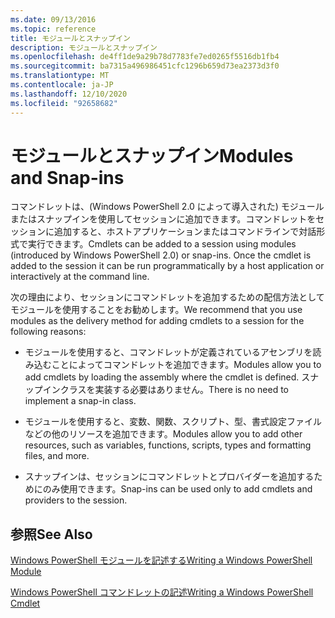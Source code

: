 ```yaml
---
ms.date: 09/13/2016
ms.topic: reference
title: モジュールとスナップイン
description: モジュールとスナップイン
ms.openlocfilehash: de4ff1de9a29b78d7783fe7ed0265f5516db1fb4
ms.sourcegitcommit: ba7315a496986451cfc1296b659d73ea2373d3f0
ms.translationtype: MT
ms.contentlocale: ja-JP
ms.lasthandoff: 12/10/2020
ms.locfileid: "92658682"
---
```

# <a name="modules-and-snap-ins"></a><span data-ttu-id="28fca-103">モジュールとスナップイン</span><span class="sxs-lookup"><span data-stu-id="28fca-103">Modules and Snap-ins</span></span>

<span data-ttu-id="28fca-104">コマンドレットは、(Windows PowerShell 2.0 によって導入された) モジュールまたはスナップインを使用してセッションに追加できます。コマンドレットをセッションに追加すると、ホストアプリケーションまたはコマンドラインで対話形式で実行できます。</span><span class="sxs-lookup"><span data-stu-id="28fca-104">Cmdlets can be added to a session using modules (introduced by Windows PowerShell 2.0) or snap-ins. Once the cmdlet is added to the session it can be run programmatically by a host application or interactively at the command line.</span></span>

<span data-ttu-id="28fca-105">次の理由により、セッションにコマンドレットを追加するための配信方法としてモジュールを使用することをお勧めします。</span><span class="sxs-lookup"><span data-stu-id="28fca-105">We recommend that you use modules as the delivery method for adding cmdlets to a session for the following reasons:</span></span>

- <span data-ttu-id="28fca-106">モジュールを使用すると、コマンドレットが定義されているアセンブリを読み込むことによってコマンドレットを追加できます。</span><span class="sxs-lookup"><span data-stu-id="28fca-106">Modules allow you to add cmdlets by loading the assembly where the cmdlet is defined.</span></span> <span data-ttu-id="28fca-107">スナップインクラスを実装する必要はありません。</span><span class="sxs-lookup"><span data-stu-id="28fca-107">There is no need to implement a snap-in class.</span></span>

- <span data-ttu-id="28fca-108">モジュールを使用すると、変数、関数、スクリプト、型、書式設定ファイルなどの他のリソースを追加できます。</span><span class="sxs-lookup"><span data-stu-id="28fca-108">Modules allow you to add other resources, such as variables, functions, scripts, types and formatting files, and more.</span></span>

- <span data-ttu-id="28fca-109">スナップインは、セッションにコマンドレットとプロバイダーを追加するためにのみ使用できます。</span><span class="sxs-lookup"><span data-stu-id="28fca-109">Snap-ins can be used only to add cmdlets and providers to the session.</span></span>

## <a name="see-also"></a><span data-ttu-id="28fca-110">参照</span><span class="sxs-lookup"><span data-stu-id="28fca-110">See Also</span></span>

[<span data-ttu-id="28fca-111">Windows PowerShell モジュールを記述する</span><span class="sxs-lookup"><span data-stu-id="28fca-111">Writing a Windows PowerShell Module</span></span>](writing-a-windows-powershell-module.md)

[<span data-ttu-id="28fca-112">Windows PowerShell コマンドレットの記述</span><span class="sxs-lookup"><span data-stu-id="28fca-112">Writing a Windows PowerShell Cmdlet</span></span>](../cmdlet/cmdlet-overview.md)
